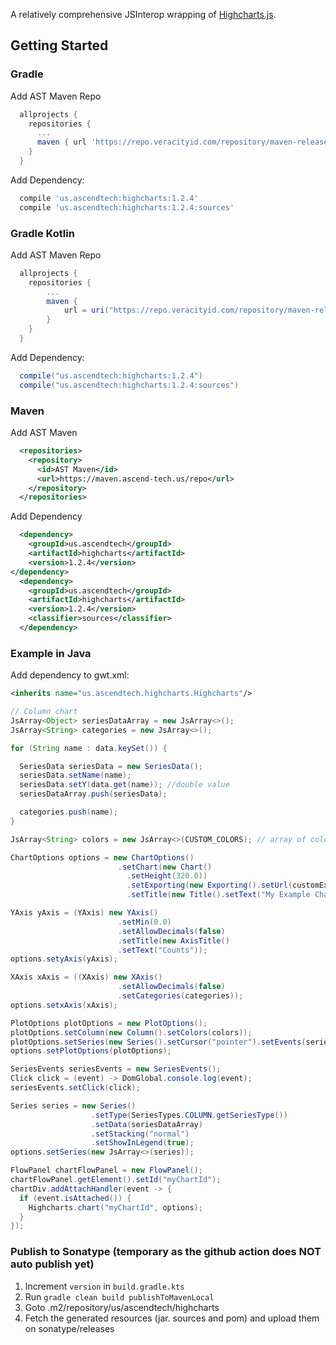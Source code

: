 A relatively comprehensive JSInterop wrapping of [Highcharts.js](https://www.highcharts.com/).

## Getting Started

### Gradle

Add AST Maven Repo
```gradle
  allprojects {
    repositories {
      ...
      maven { url 'https://repo.veracityid.com/repository/maven-releases/' }
    }
  }
```

Add Dependency:
```gradle
  compile 'us.ascendtech:highcharts:1.2.4'
  compile 'us.ascendtech:highcharts:1.2.4:sources'
```

### Gradle Kotlin

Add AST Maven Repo
```gradle
  allprojects {
    repositories {
        ...
        maven {
            url = uri("https://repo.veracityid.com/repository/maven-releases/")
        }
    }
  }
```

Add Dependency:

```gradle
  compile("us.ascendtech:highcharts:1.2.4")
  compile("us.ascendtech:highcharts:1.2.4:sources")
```

### Maven

Add AST Maven
```xml
  <repositories>
    <repository>
      <id>AST Maven</id>
      <url>https://maven.ascend-tech.us/repo</url>
    </repository>
  </repositories>
```
Add Dependency
```xml
  <dependency>
    <groupId>us.ascendtech</groupId>
    <artifactId>highcharts</artifactId>
    <version>1.2.4</version>
</dependency>
  <dependency>
    <groupId>us.ascendtech</groupId>
    <artifactId>highcharts</artifactId>
    <version>1.2.4</version>
    <classifier>sources</classifier>
  </dependency>
```

### Example in Java

Add dependency to gwt.xml:
```xml
<inherits name="us.ascendtech.highcharts.Highcharts"/>
```

```java
// Column chart
JsArray<Object> seriesDataArray = new JsArray<>();
JsArray<String> categories = new JsArray<>();

for (String name : data.keySet()) {

  SeriesData seriesData = new SeriesData();
  seriesData.setName(name);
  seriesData.setY(data.get(name)); //double value
  seriesDataArray.push(seriesData);

  categories.push(name);
}

JsArray<String> colors = new JsArray<>(CUSTOM_COLORS); // array of colors or null to default to highcharts colors

ChartOptions options = new ChartOptions()
                        .setChart(new Chart()
                          .setHeight(320.0))
                          .setExporting(new Exporting().setUrl(customExportUrl))
                          .setTitle(new Title().setText("My Example Chart")));

YAxis yAxis = (YAxis) new YAxis()
                        .setMin(0.0)
                        .setAllowDecimals(false)
                        .setTitle(new AxisTitle()
                        .setText("Counts"));
options.setyAxis(yAxis);

XAxis xAxis = ((XAxis) new XAxis()
                        .setAllowDecimals(false)
                        .setCategories(categories));
options.setxAxis(xAxis);

PlotOptions plotOptions = new PlotOptions();
plotOptions.setColumn(new Column().setColors(colors));
plotOptions.setSeries(new Series().setCursor("pointer").setEvents(seriesEvents));
options.setPlotOptions(plotOptions);

SeriesEvents seriesEvents = new SeriesEvents();
Click click = (event) -> DomGlobal.console.log(event);
seriesEvents.setClick(click);

Series series = new Series()
                  .setType(SeriesTypes.COLUMN.getSeriesType())
                  .setData(seriesDataArray)
                  .setStacking("normal")
                  .setShowInLegend(true);
options.setSeries(new JsArray<>(series));

FlowPanel chartFlowPanel = new FlowPanel();
chartFlowPanel.getElement().setId("myChartId");
chartDiv.addAttachHandler(event -> {
  if (event.isAttached()) {
    Highcharts.chart("myChartId", options);
  }
});

```

### Publish to Sonatype (temporary as the github action does NOT auto publish yet)
1. Increment `version` in `build.gradle.kts` 
2. Run `gradle clean build publishToMavenLocal`
3. Goto .m2/repository/us/ascendtech/highcharts
4. Fetch the generated resources (jar. sources and pom) and upload them on sonatype/releases